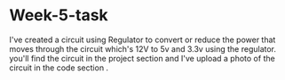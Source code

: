 # Week-5-task
I've created a circuit using Regulator to convert or reduce the power that moves through the circuit which's 12V to 5v and 3.3v using the regulator.
you'll find the circuit in the project section and I've upload a photo of the circuit in the code section .
